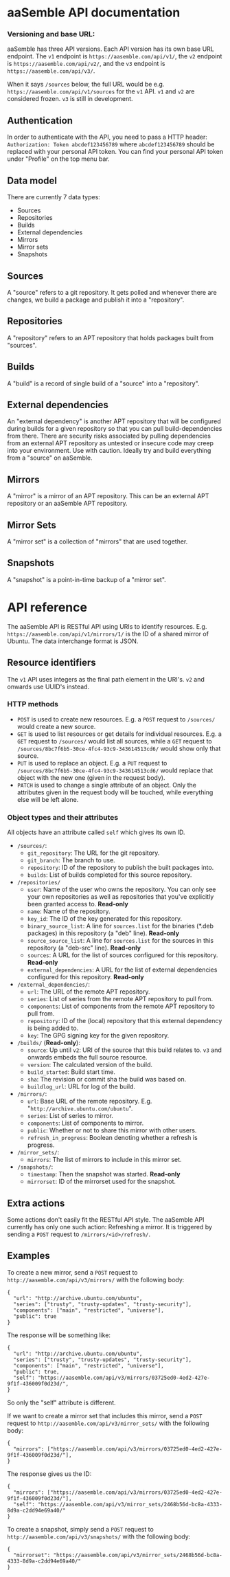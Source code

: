 # aaSemble API documentation 


### Versioning and base URL:
aaSemble has three API versions. Each API version has its own base URL endpoint. The `v1` endpoint is `https://aasemble.com/api/v1/`, the `v2` endpoint is `https://aasemble.com/api/v2/`, and the `v3` endpoint is `https://aasemble.com/api/v3/`.

When it says `/sources` below, the full URL would be e.g. `https://aasemble.com/api/v1/sources` for the `v1` API. `v1` and `v2` are considered frozen. `v3` is still in development.

## Authentication
In order to authenticate with the API, you need to pass a HTTP header: `Authorization: Token abcdef123456789` where `abcdef123456789` should be replaced with your personal API token. You can find your personal API token under "Profile" on the top menu bar.

## Data model
There are currently 7 data types:
* Sources
* Repositories
* Builds
* External dependencies
* Mirrors
* Mirror sets
* Snapshots

## Sources
A "source" refers to a git repository. It gets polled and whenever there are changes, we build a package and publish it into a "repository".

## Repositories
A "repository" refers to an APT repository that holds packages built from "sources".

## Builds
A "build" is a record of single build of a "source" into a "repository".

## External dependencies
An "external dependency" is another APT repository that will be configured during builds for a given repository so that you can pull build-dependencies from there. There are security risks associated by pulling dependencies from an external APT repository as untested or insecure code may creep into your environment. Use with caution. Ideally try and build everything from a "source" on aaSemble.

## Mirrors
A "mirror" is a mirror of an APT repository. This can be an external APT repository or an aaSemble APT repository.

## Mirror Sets
A "mirror set" is a collection of "mirrors" that are used together.

## Snapshots
A "snapshot" is a point-in-time backup of a "mirror set".

# API reference
The aaSemble API is RESTful API using URIs to identify resources. E.g. `https://aasemble.com/api/v1/mirrors/1/` is the ID of a shared mirror of Ubuntu. The data interchange format is JSON.

## Resource identifiers
The `v1` API uses integers as the final path element in the URI's. `v2` and onwards use UUID's instead.

### HTTP methods
 * `POST` is used to create new resources. E.g. a `POST` request to `/sources/` would  create a new source.
 * `GET` is used to list resources or get details for individual resources. E.g. a `GET` request to `/sources/` would list all sources, while a `GET` request to `/sources/8bc7f6b5-30ce-4fc4-93c9-343614513cd6/` would show only that source.
 * `PUT` is used to replace an object. E.g. a `PUT` request to `/sources/8bc7f6b5-30ce-4fc4-93c9-343614513cd6/` would replace that object with the new one (given in the request body).
 * `PATCH` is used to change a single attribute of an object. Only the attributes given in the request body will be touched, while everything else will be left alone.

### Object types and their attributes

All objects have an attribute called `self` which gives its own ID.

 * `/sources/`:
   * `git_repository`: The URL for the git repository.
   * `git_branch`: The branch to use.
   * `repository`: ID of the repository to publish the built packages into.
   * `builds`: List of builds completed for this source repository.
 * `/repositories/`
   * `user`: Name of the user who owns the repository. You can only see your own repositories as well as repositories that you've explicitly been granted access to. **Read-only**
   * `name`: Name of the repository.
   * `key_id`: The ID of the key generated for this repository.
   * `binary_source_list`: A line for `sources.list` for the binaries (*.deb packages) in this repository (a "deb" line).  **Read-only**
   * `source_source_list`: A line for `sources.list` for the sources in this repository (a "deb-src" line).  **Read-only**
   * `sources`: A URL for the list of sources configured for this repository. **Read-only**
   * `external_dependencies`: A URL for the list of external dependencies configured for this repository. **Read-only**
 * `/external_dependencies/`:
   * `url`: The URL of the remote APT repository.
   * `series`: List of series from the remote APT repository to pull from.
   * `components`: List of components from the remote APT repository to pull from.
   * `repository`: ID of the (local) repository that this external dependency is being added to.
   * `key`: The GPG signing key for the given repository.
 * `/builds/` (**Read-only**):
   * `source`: Up until `v2`: URI of the source that this build relates to. `v3` and onwards embeds the full source resource.
   * `version`: The calculated version of the build.
   * `build_started`: Build start time.
   * `sha`: The revision or commit sha the build was based on.
   * `buildlog_url`: URL for log of the build.
 * `/mirrors/`:
   * `url`: Base URL of the remote repository. E.g. "`http://archive.ubuntu.com/ubuntu`".
   * `series`: List of series to mirror.
   * `components`: List of components to mirror.
   * `public`: Whether or not to share this mirror with other users.
   * `refresh_in_progress`: Boolean denoting whether a refresh is progress. 
 * `/mirror_sets/`:
   * `mirrors`: The list of mirrors to include in this mirror set.
 * `/snapshots/`:
   * `timestamp`: Then the snapshot was started. **Read-only**
   * `mirrorset`: ID of the mirrorset used for the snapshot.

## Extra actions

Some actions don't easily fit the RESTful API style. The aaSemble API currently has only one such action: Refreshing a mirror. It is triggered by sending a `POST` request to `/mirrors/<id>/refresh/`.


## Examples
To create a new mirror, send a `POST` request to `http://aasemble.com/api/v3/mirrors/` with the following body:

    {
      "url": "http://archive.ubuntu.com/ubuntu",
      "series": ["trusty", "trusty-updates", "trusty-security"],
      "components": ["main", "restricted", "universe"],
      "public": true
    }

The response will be something like:

    {
      "url": "http://archive.ubuntu.com/ubuntu",
      "series": ["trusty", "trusty-updates", "trusty-security"],
      "components": ["main", "restricted", "universe"],
      "public": true,
      "self": "https://aasemble.com/api/v3/mirrors/03725ed0-4ed2-427e-9f1f-436009f0d23d/",
    }

So only the "self" attribute is different.

If we want to create a mirror set that includes this mirror, send a `POST` request to `http://aasemble.com/api/v3/mirror_sets/` with the following body:

    {
      "mirrors": ["https://aasemble.com/api/v3/mirrors/03725ed0-4ed2-427e-9f1f-436009f0d23d/"],
    }

The response gives us the ID:

    {
      "mirrors": ["https://aasemble.com/api/v3/mirrors/03725ed0-4ed2-427e-9f1f-436009f0d23d/"],
      "self": "https://aasemble.com/api/v3/mirror_sets/2468b56d-bc8a-4333-8d9a-c2dd94e69a40/"
    }

To create a snapshot, simply send a `POST` request to `http://aasemble.com/api/v3/snapshots/` with the following body:

    {
      "mirrorset": "https://aasemble.com/api/v3/mirror_sets/2468b56d-bc8a-4333-8d9a-c2dd94e69a40/"
    }
